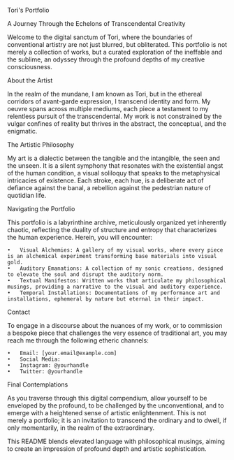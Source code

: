 Tori's Portfolio

A Journey Through the Echelons of Transcendental Creativity

Welcome to the digital sanctum of Tori, where the boundaries of conventional artistry are not just blurred, but obliterated. This portfolio is not merely a collection of works, but a curated exploration of the ineffable and the sublime, an odyssey through the profound depths of my creative consciousness.

About the Artist

In the realm of the mundane, I am known as Tori, but in the ethereal corridors of avant-garde expression, I transcend identity and form. My oeuvre spans across multiple mediums, each piece a testament to my relentless pursuit of the transcendental. My work is not constrained by the vulgar confines of reality but thrives in the abstract, the conceptual, and the enigmatic.

The Artistic Philosophy

My art is a dialectic between the tangible and the intangible, the seen and the unseen. It is a silent symphony that resonates with the existential angst of the human condition, a visual soliloquy that speaks to the metaphysical intricacies of existence. Each stroke, each hue, is a deliberate act of defiance against the banal, a rebellion against the pedestrian nature of quotidian life.

Navigating the Portfolio

This portfolio is a labyrinthine archive, meticulously organized yet inherently chaotic, reflecting the duality of structure and entropy that characterizes the human experience. Herein, you will encounter:

	•	Visual Alchemies: A gallery of my visual works, where every piece is an alchemical experiment transforming base materials into visual gold.
	•	Auditory Emanations: A collection of my sonic creations, designed to elevate the soul and disrupt the auditory norm.
	•	Textual Manifestos: Written works that articulate my philosophical musings, providing a narrative to the visual and auditory experience.
	•	Temporal Installations: Documentations of my performance art and installations, ephemeral by nature but eternal in their impact.

Contact

To engage in a discourse about the nuances of my work, or to commission a bespoke piece that challenges the very essence of traditional art, you may reach me through the following etheric channels:

	•	Email: [your.email@example.com]
	•	Social Media:
	•	Instagram: @yourhandle
	•	Twitter: @yourhandle

Final Contemplations

As you traverse through this digital compendium, allow yourself to be enveloped by the profound, to be challenged by the unconventional, and to emerge with a heightened sense of artistic enlightenment. This is not merely a portfolio; it is an invitation to transcend the ordinary and to dwell, if only momentarily, in the realm of the extraordinary.

This README blends elevated language with philosophical musings, aiming to create an impression of profound depth and artistic sophistication.